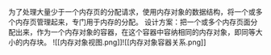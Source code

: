 为了处理大量少于一个内存页的分配请求，使用内存对象的数据结构，将一个或多个内存页管理起来，专门用于内存的分配。
设计方案：把一个或多个内存页面分配出来，作为一个内存对象的容器，在这个容器中容纳相同的内存对象，即同等大小的内存块。
![[内存对象视图.png]]![[内存对象容器关系.png]]